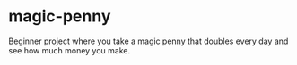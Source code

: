 # magic-penny
Beginner project where you take a magic penny that doubles every day and see how much money you make.
